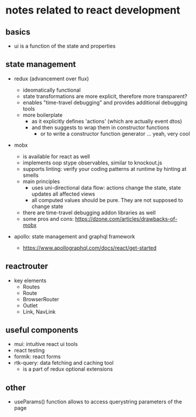 # notes related to react development

## basics

- ui is a function of the state and properties


## state management

- redux (advancement over flux)
  - ideomatically functional
  - state transformations are more explicit, therefore more transparent?
  - enables "time-travel debugging" and provides additional debugging tools 
  - more boilerplate
    - as it explicitly defines 'actions' (which are actually event dtos)
    - and then suggests to wrap them in constructor functions 
      - or to write a constructor function generator ... yeah, very cool

- mobx
  - is available for react as well
  - implements oop stype observables, similar to knockout.js
  - supports linting: verify your coding patterns at runtime by hinting at smells
  - main principles
    - uses uni-directional data flow: actions change the state, state updates all affected views
    - all computed values should be pure. They are not supposed to change state
  - there are time-travel debugging addon libraries as well
  - some pros and cons: https://dzone.com/articles/drawbacks-of-mobx

- apollo: state management and graphql framework
  - https://www.apollographql.com/docs/react/get-started


## reactrouter

- key elements
  - Routes
  - Route
  - BrowserRouter
  - Outlet
  - Link, NavLink


## useful components

- mui: intuitive react ui tools
- react testing
- formik: react forms
- rtk-query: data fetching and caching tool
  - is a part of redux optional extensions


## other

- useParams() function allows to access querystring parameters of the page
